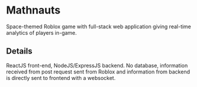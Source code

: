 # Mathnauts

Space-themed Roblox game with full-stack web application giving real-time analytics of players in-game.

## Details

ReactJS front-end, NodeJS/ExpressJS backend. No database, information received from post request sent from Roblox and information from backend is directly sent to frontend with a websocket.
